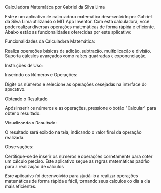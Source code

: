 Calculadora Matemática por Gabriel da Silva Lima

Este é um aplicativo de calculadora matemática desenvolvido por Gabriel da Silva Lima utilizando o MIT App Inventor. Com esta calculadora, você pode realizar diversas operações matemáticas de forma rápida e eficiente. Abaixo estão as funcionalidades oferecidas por este aplicativo:

Funcionalidades da Calculadora Matemática:

Realiza operações básicas de adição, subtração, multiplicação e divisão.
Suporta cálculos avançados como raízes quadradas e exponenciação.

Instruções de Uso:

Inserindo os Números e Operações:

Digite os números e selecione as operações desejadas na interface do aplicativo.

Obtendo o Resultado:

Após inserir os números e as operações, pressione o botão "Calcular" para obter o resultado.

Visualizando o Resultado:

O resultado será exibido na tela, indicando o valor final da operação realizada.

Observações:

Certifique-se de inserir os números e operações corretamente para obter um cálculo preciso.
Este aplicativo segue as regras matemáticas padrão para a realização de cálculos.

Este aplicativo foi desenvolvido para ajudá-lo a realizar operações matemáticas de forma rápida e fácil, tornando seus cálculos do dia a dia mais eficientes.






